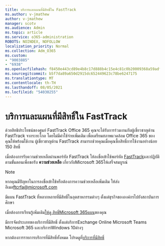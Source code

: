 ```yaml
---
title: บริการและแผนที่มีสิทธิ์ใน FastTrack
ms.author: v-jmathew
author: v-jmathew
manager: scotv
ms.audience: Admin
ms.topic: article
ms.service: o365-administration
ROBOTS: NOINDEX, NOFOLLOW
localization_priority: Normal
ms.collection: Adm_O365
ms.custom:
- "9003885"
- "6938"
ms.openlocfilehash: f8450e443cd89e4b8c17d888b4c15e4c81c0b20009368a59adf0cd38f110c1f3
ms.sourcegitcommit: b5f7da89a650d2915dc652449623c78be6247175
ms.translationtype: MT
ms.contentlocale: th-TH
ms.lasthandoff: 08/05/2021
ms.locfileid: "54030255"
---
```

# <a name="eligible-services-and-plans-for-fasttrack"></a>บริการและแผนที่มีสิทธิ์ใน FastTrack

ด้วยสิทธิประโยชน์ของศูนย์ FastTrack Office 365 คุณจะได้รับการร่วมงานกับผู้เชี่ยวชาญด้าน FastTrack จากระยะไกล โดยไม่มีค่าใช้จ่ายเพิ่มเติม เพื่อเตรียมสภาพแวดล้อม Office 365 ของคุณให้พร้อมใช้งาน ผู้เชี่ยวชาญด้าน FastTrack สามารถช่วยคุณเมื่อคุณซื้อสิทธิ์การใช้งานอย่างน้อย 150 สิทธิ์

เมื่อต้องการรับความช่วยเหลือผ่านพอร์ทัล FastTrack ให้ลงชื่อเข้าใช้พอร์ทัล [FastTrack](https://go.microsoft.com/fwlink/?linkid=2125443)และปฏิบัติตามขั้นตอนเพื่อขอรับ **ความช่วยเหลือ** เกี่ยวกับMicrosoft 365ให้เสร็จสมบูรณ์

> [!NOTE]
> หากคุณมีปัญหาในการลงชื่อเข้าใช้หรือต้องการความช่วยเหลือเพิ่มเติม ให้ส่งอีเมล[ftcrfa@microsoft.com](mailto:ftcrfa@microsoft.com)

มีแผน FastTrack ที่หลากหลายที่มีสิทธิ์ในอุตสาหกรรมต่างๆ ตั้งแต่ธุรกิจขององค์กรไปยังสถาบันการศึกษา

เมื่อต้องการเรียนรู้เพิ่มเติม[ให้ดู สิทธิ์Microsoft 365แผน](https://go.microsoft.com/fwlink/?linkid=2125459)ของคุณ

มีการจัดประเภทของบริการที่มีสิทธิ์ ตั้งแต่บริการExchange Online Microsoft Teams Microsoft 365 และบริการWindows 10ต่างๆ

หากต้องการรายการบริการที่มีสิทธิ์ทั้งหมด โปรดดูที่[บริการที่มีสิทธิ์](https://go.microsoft.com/fwlink/?linkid=2125636)
